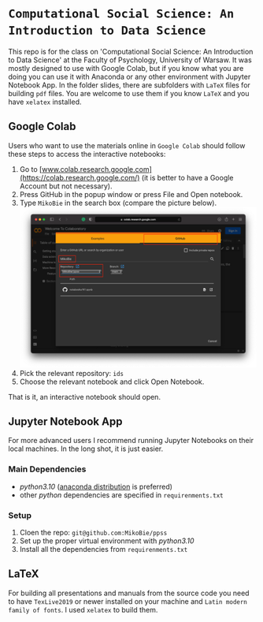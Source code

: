 # `Computational Social Science: An Introduction to Data Science`

This repo is for the class on 'Computational Social Science: An Introduction to Data Science' at the Faculty of Psychology, University of Warsaw. It was mostly designed to use with Google Colab, but if you know what you are doing you can use it with Anaconda or any other environment with Jupyter Notebook App. In the folder slides, there are subfolders with `LaTeX` files for building `pdf` files. You are welcome to use them if you know `LaTeX` and you have `xelatex` installed.

## Google Colab

Users who want to use the materials online in `Google Colab` should follow these steps to access the interactive notebooks:

1. Go to [www.colab.research.google.com](https://colab.research.google.com/) (it is better to have a Google Account but not necessary).
2. Press GitHub in the popup window or press File and Open notebook.
3. Type `MikoBie` in the search box (compare the picture below).
![github](slides/P1/png/colab_notebook.png)
4. Pick the relevant repository: `ids`
4. Choose the relevant notebook and click Open Notebook.

That is it, an interactive notebook should open.

## Jupyter Notebook App

For more advanced users I recommend running Jupyter Notebooks on their local machines. In the long shot, it is just easier.

### Main Dependencies

* _python3.10_ ([anaconda distribution](https://www.anaconda.com/products/distribution) is preferred)
* other _python_ dependencies are specified in `requirenments.txt`

### Setup

1. Cloen the repo: `git@github.com:MikoBie/ppss`
2. Set up the proper virtual environment with _python3.10_
3. Install all the dependencies from `requirenments.txt`

## LaTeX

For building all presentations and manuals from the source code you need to have `TexLive2019` or newer installed on your machine and `Latin modern family of fonts`. I used `xelatex` to build them.


